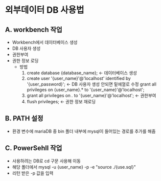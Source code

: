 # 외부데이터 DB 사용법

## A. workbench 작업
 - Workbench에서 데이터베이스 생성
 - DB 사용자 생성
 - 권한부여
 - 권한 정보 로딩
      - 방법
        1. create database {database_name};   <- 데이터베이스 생성
        2. create user '{user_name}'@'localhost' identified by '{user_password}';   <- DB 사용자 생성 안되면 밑에껄로 수정
          grant all privileges on {user_name}.* to '{user_name}'@'localhost';
        4. grant all privileges on *.* to '{user_name}'@'localhost';   <- 권한부여
        5. flush privileges;   <- 권한 정보 재로딩
      
 ## B. PATH 설정
  - 환경 변수에 mariaDB 중 bin 폴더 내부에 mysql이 들어있는 경로를 추가를 해줌

 ## C. PowerSehll 작업
  - 사용하려는 DB로 cd 구문 사용해 이동
  - 해당 폴더에서 mysql -u {user_name} -p -e "source ./{use.sql}"
  - 리턴 받은 -p 값을 입력
